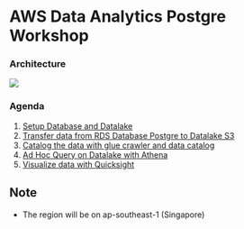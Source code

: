 # AWS Data Analytics Postgre Workshop

### Architecture
![](../Assets/DataAnalytics.jpg)

### Agenda
1. [Setup Database and Datalake](docs/SetupDB.md)
2. [Transfer data from RDS Database Postgre to Datalake S3](docs/TransferDB.md)
3. [Catalog the data with glue crawler and data catalog](docs/Glue.md)
4. [Ad Hoc Query on Datalake with Athena](docs/Athena.md)
5. [Visualize data with Quicksight](docs/Visualize.md)

## Note
* The region will be on ap-southeast-1 (Singapore)